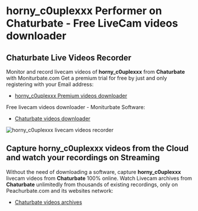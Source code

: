 # horny_c0uplexxx Performer on Chaturbate - Free LiveCam videos downloader

## Chaturbate Live Videos Recorder

Monitor and record livecam videos of **horny_c0uplexxx** from **Chaturbate** with Moniturbate.com
Get a premium trial for free by just and only registering with your Email address:
* [horny_c0uplexxx Premium videos downloader](https://moniturbate.com/request-demo-licence-key.html)

Free livecam videos downloader - Moniturbate Software:
* [Chaturbate videos downloader](https://moniturbate.com/moniturbate-download-software.html)

![horny_c0uplexxx livecam videos recorder](https://peachurnet.com/templates/moniturbate-software.png)


## Capture horny_c0uplexxx videos from the Cloud and watch your recordings on Streaming

Without the need of downloading a software, capture **horny_c0uplexxx** livecam videos from **Chaturbate** 100% online.
Watch Livecam archives from **Chaturbate** unlimitedly from thousands of existing recordings, only on Peachurbate.com and its websites network:
* [Chaturbate videos archives](https://peachurnet.com/)